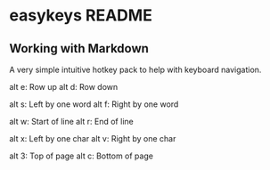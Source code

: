 # easykeys README

## Working with Markdown

A very simple intuitive hotkey pack to help with keyboard navigation.

alt e: Row up
alt d: Row down

alt s: Left by one word
alt f: Right by one word

alt w: Start of line
alt r: End of line

alt x: Left by one char
alt v: Right by one char

alt 3: Top of page
alt c: Bottom of page